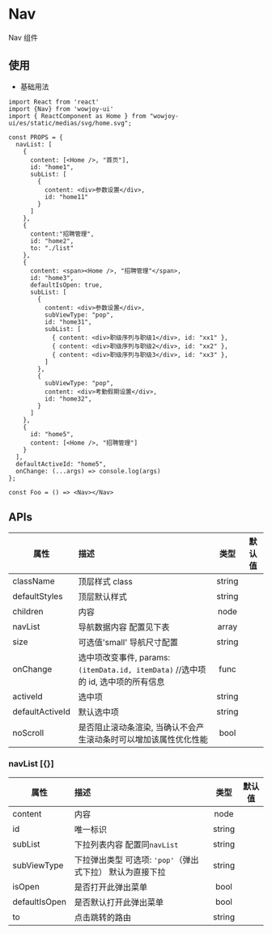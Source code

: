 # Nav

Nav 组件

## 使用

- 基础用法

```
import React from 'react'
import {Nav} from 'wowjoy-ui'
import { ReactComponent as Home } from "wowjoy-ui/es/static/medias/svg/home.svg";

const PROPS = {
  navList: [
    {
      content: [<Home />, "首页"],
      id: "home1",
      subList: [
        {
          content: <div>参数设置</div>,
          id: "home11"
        }
      ]
    },
    {
      content:"招聘管理",
      id: "home2",
      to: "./list"
    },
    {
      content: <span><Home />, "招聘管理"</span>,
      id: "home3",
      defaultIsOpen: true,
      subList: [
        {
          content: <div>参数设置</div>,
          subViewType: "pop",
          id: "home31",
          subList: [
            { content: <div>职级序列与职级1</div>, id: "xx1" },
            { content: <div>职级序列与职级2</div>, id: "xx2" },
            { content: <div>职级序列与职级3</div>, id: "xx3" },
          ]
        },
        {
          subViewType: "pop",
          content: <div>考勤假期设置</div>,
          id: "home32",
        }
      ]
    },
    {
      id: "home5",
      content: [<Home />, "招聘管理"]
    }
  ],
  defaultActiveId: "home5",
  onChange: (...args) => console.log(args)
};

const Foo = () => <Nav></Nav>
```

## APIs

| 属性            | 描述                                                                            |  类型  | 默认值 |
| --------------- | :------------------------------------------------------------------------------ | :----: | :----: |
| className       | 顶层样式 class                                                                  | string |        |
| defaultStyles   | 顶层默认样式                                                                    | string |        |
| children        | 内容                                                                            |  node  |        |
| navList         | 导航数据内容 配置见下表                                                         | array  |        |
| size            | 可选值'small' 导航尺寸配置                                                      | string |        |
| onChange        | 选中项改变事件, params: `(itemData.id, itemData)` //选中项的 id, 选中项的所有信息 |  func  |        |
| activeId        | 选中项                                                                          | string |        |
| defaultActiveId | 默认选中项                                                                      | string |        |
| noScroll        | 是否阻止滚动条渲染, 当确认不会产生滚动条时可以增加该属性优化性能                |  bool  |        |

### navList [{}]

| 属性          | 描述                                                      |  类型  | 默认值 |
| ------------- | :-------------------------------------------------------- | :----: | :----: |
| content       | 内容                                                      |  node  |        |
| id            | 唯一标识                                                  | string |        |
| subList       | 下拉列表内容 配置同`navList`                              | string |        |
| subViewType   | 下拉弹出类型 可选项: `'pop'`（弹出式下拉） 默认为直接下拉 | string |        |
| isOpen        | 是否打开此弹出菜单                                        |  bool  |        |
| defaultIsOpen | 是否默认打开此弹出菜单                                    |  bool  |        |
| to            | 点击跳转的路由                                            | string |        |

